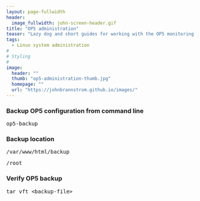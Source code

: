 ```yaml
---
layout: page-fullwidth
header:
  image_fullwidth: john-screen-header.gif
title: "OP5 administration"
teaser: "Lazy dog and short guides for working with the OP5 monitoring system."
tags:
  - Linux system administration
#
# Styling
#
image:
  header: ""
  thumb: "op5-administration-thumb.jpg"
  homepage: ""
  url: "https://johnbrannstrom.github.io/images/"
---
```


<h3>Backup OP5 configuration from command line</h3>
<pre>op5-backup</pre>

<h3>Backup location</h3>
<pre>/var/www/html/backup</pre>
<pre>/root</pre>

<h3>Verify OP5 backup</h3>
<pre>tar vft &lt;backup-file&gt;</pre>
